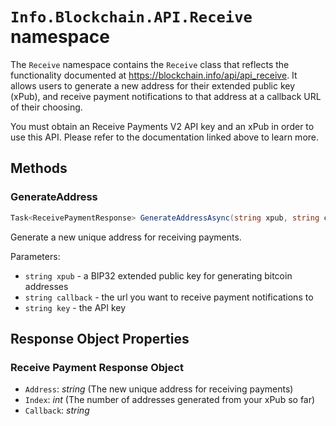# `Info.Blockchain.API.Receive` namespace

The `Receive` namespace contains the `Receive` class that reflects the functionality documented at https://blockchain.info/api/api_receive. It allows users to generate a new address for their extended public key (xPub), and receive payment notifications to that address at a callback URL of their choosing.

You must obtain an Receive Payments V2 API key and an xPub in order to use this API. Please refer to the documentation linked above to learn more.

## Methods

### GenerateAddress

```csharp
Task<ReceivePaymentResponse> GenerateAddressAsync(string xpub, string callback, string key)
```

Generate a new unique address for receiving payments.

Parameters:

* `string xpub` - a BIP32 extended public key for generating bitcoin addresses
* `string callback` - the url you want to receive payment notifications to
* `string key` - the API key

## Response Object Properties

### Receive Payment Response Object

* `Address`: *string* (The new unique address for receiving payments)
* `Index`: *int* (The number of addresses generated from your xPub so far)
* `Callback`: *string*